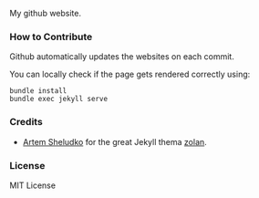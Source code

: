 My github website. 

### How to Contribute
Github automatically updates the websites on each commit.

You can locally check if the page gets rendered correctly using:
```
bundle install
bundle exec jekyll serve
```

### Credits
* [Artem Sheludko](http://artemsheludko.com) for the great Jekyll thema [zolan](https://github.com/artemsheludko/zolan).

### License

MIT License


